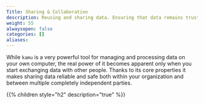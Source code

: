 ```yaml
---
Title: Sharing & Collaboration
description: Reusing and sharing data. Ensuring that data remains trustworthy.
weight: 55
alwaysopen: false
categories: []
aliases:
---
```


While `kamu` is a very powerful tool for managing and processing data on your own computer, the real power of it becomes apparent only when you start exchanging data with other people. Thanks to its core properties it makes sharing data reliable and safe both within your organization and between multiple completely independent parties.

{{% children style="h2" description="true" %}}